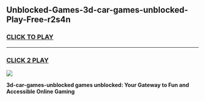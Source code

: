
## Unblocked-Games-3d-car-games-unblocked-Play-Free-r2s4n
<h3>
<a href="https://premium76.site?title=3d-car-games-unblocked&ref=17A">CLICK TO PLAY</a></h3>
<hr>

<h3>
<a href="https://premium76.site?title=3d-car-games-unblocked&ref=17A">CLICK 2 PLAY</a>
  
</h3>

<a href="https://premium76.site?title=3d-car-games-unblocked&ref=17A"><img src="https://clearcache.store/games.png"></a>


**3d-car-games-unblocked games unblocked: Your Gateway to Fun and Accessible Online Gaming**
